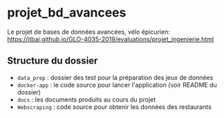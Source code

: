 # projet_bd_avancees

Le projet de bases de données avancées, vélo épicurien: <https://jtbai.github.io/GLO-4035-2019/evaluations/projet_ingenierie.html>

## Structure du dossier

* `data_prep` : dossier des test pour la préparation des jeux de données
* `docker-app` : le code source pour lancer l'application (voir README du dossier)
* `docs` : les documents produits au cours du projet
* `Webscraping` : code source pour obtenir les données des restaurants

